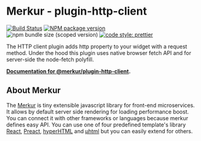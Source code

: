# Merkur - plugin-http-client

[![Build Status](https://github.com/mjancarik/merkur/workflows/CI/badge.svg)](https://travis-ci.com/mjancarik/merkur)
[![NPM package version](https://img.shields.io/npm/v/@merkur/plugin-http-client/latest.svg)](https://www.npmjs.com/package/@merkur/plugin-http-client)
![npm bundle size (scoped version)](https://img.shields.io/bundlephobia/minzip/@merkur/plugin-http-client/latest)
[![code style: prettier](https://img.shields.io/badge/code_style-prettier-ff69b4.svg?style=flat-square)](https://github.com/prettier/prettier)

The HTTP client plugin adds http property to your widget with a request method. Under the hood this plugin uses native browser fetch API and for server-side the node-fetch polyfill.

**[Documentation for @merkur/plugin-http-client](https://merkur.js.org/docs/http-client-plugin).**

## About Merkur

The [Merkur](https://merkur.js.org/) is tiny extensible javascript library for front-end microservices. It allows by default server side rendering for loading performance boost. You can connect it with other frameworks or languages because merkur defines easy API. You can use one of four predefined template's library [React](https://reactjs.org/), [Preact](https://preactjs.com/), [hyperHTML](https://viperhtml.js.org/hyper.html) and [µhtml](https://github.com/WebReflection/uhtml#readme) but you can easily extend for others.
